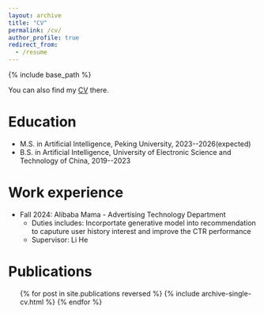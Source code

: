 ```yaml
---
layout: archive
title: "CV"
permalink: /cv/
author_profile: true
redirect_from:
  - /resume
---
```


{% include base_path %}

<div class="wordwrap">You can also find my <a href="http://academicpages.github.io/files/CV.pdf" download="Yunbo_Hou_CV.pdf">CV</a> there.</div>

Education
======
<!-- * Ph.D in Version Control Theory, GitHub University, 2018 (expected) -->
* M.S. in Artificial Intelligence, Peking University, 2023--2026(expected)
* B.S. in Artificial Intelligence, University of Electronic Science and Technology of China, 2019--2023

Work experience
======
* Fall 2024: Alibaba Mama - Advertising Technology Department
  <!-- * GitHub University -->
  * Duties includes: Incorportate generative model into recommendation to caputure user history interest and improve the CTR performance
  * Supervisor: Li He

<!-- * Spring 2024: Academic Pages Collaborator
  * GitHub University
  * Duties includes: Updates and improvements to template
  * Supervisor: The Users

* Fall 2015: Research Assistant
  * GitHub University
  * Duties included: Merging pull requests
  * Supervisor: Professor Hub

* Summer 2015: Research Assistant
  * GitHub University
  * Duties included: Tagging issues
  * Supervisor: Professor Git -->
  
<!-- Skills
======
* Skill 1
* Skill 2
  * Sub-skill 2.1
  * Sub-skill 2.2
  * Sub-skill 2.3
* Skill 3 -->

Publications
======
  <ul>{% for post in site.publications reversed %}
    {% include archive-single-cv.html %}
  {% endfor %}</ul>
  
<!-- Talks
======
  <ul>{% for post in site.talks reversed %}
    {% include archive-single-talk-cv.html  %}
  {% endfor %}</ul>
  
Teaching
======
  <ul>{% for post in site.teaching reversed %}
    {% include archive-single-cv.html %}
  {% endfor %}</ul>
  
Service and leadership
======
* Currently signed in to 43 different slack teams -->
